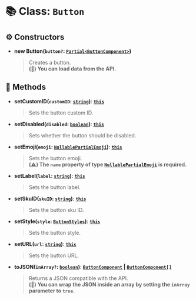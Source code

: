 # 📚 Class: `Button`

## ⚙️ Constructors

- **new Button(`button?`: [`Partial<ButtonComponent>`][ButtonComponentURL])**
  > Creates a button.<br>**(🛟) You can load data from the API.**

## 🔧 Methods

- **setCustomID(`customID`: [`string`][StringURL])**: **[`this`][ThisURL]**
  > Sets the button custom ID.
- **setDisabled(`disabled`: [`boolean`][BooleanURL])**: **[`this`][ThisURL]**
  > Sets whether the button should be disabled.
- **setEmoji(`emoji`: [`NullablePartialEmoji`][NullablePartialEmojiURL])**: **[`this`][ThisURL]**
  > Sets the button emoji.<br>**(⚠️) The `name` property of type [`NullablePartialEmoji`][NullablePartialEmojiURL] is required.**
- **setLabel(`label`: [`string`][StringURL])**: **[`this`][ThisURL]**
  > Sets the button label.
- **setSkuID(`skuID`: [`string`][StringURL])**: **[`this`][ThisURL]**
  > Sets the button sku ID.
- **setStyle(`style`: [`ButtonStyles`][ButtonStylesURL])**: **[`this`][ThisURL]**
  > Sets the button style.
- **setURL(`url`: [`string`][StringURL])**: **[`this`][ThisURL]**
  > Sets the button URL.
- **toJSON(`inArray?`: [`boolean`][BooleanURL])**: **[`ButtonComponent`][ButtonComponentURL] | [`ButtonComponent[]`][ButtonComponentURL]**
  > Returns a JSON compatible with the API.<br>**(🛟) You can wrap the JSON inside an array by setting the `inArray` parameter to `true`.**

[BooleanURL]: https://developer.mozilla.org/en-US/docs/Web/JavaScript/Reference/Global_Objects/Boolean
[ButtonComponentURL]: https://docs.oceanic.ws/dev/types/Types_Channels.ButtonComponent.html
[ButtonStylesURL]: https://docs.oceanic.ws/v1.11.0/enums/Constants.ButtonStyles.html
[NullablePartialEmojiURL]: https://docs.oceanic.ws/dev/interfaces/Types_Guilds.NullablePartialEmoji.html
[StringURL]: https://developer.mozilla.org/en-US/docs/Web/JavaScript/Reference/Global_Objects/String
[ThisURL]: https://developer.mozilla.org/en-US/docs/Web/JavaScript/Reference/Operators/this
